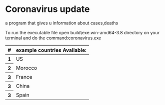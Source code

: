 <!DOCTYPE html>
<html lang="en">
<head>
    <meta charset="UTF-8">
    <meta name="viewport" content="width=device-width, initial-scale=1.0">
    <link rel="stylesheet" href="https://stackpath.bootstrapcdn.com/bootstrap/4.4.1/css/bootstrap.min.css" integrity="sha384-Vkoo8x4CGsO3+Hhxv8T/Q5PaXtkKtu6ug5TOeNV6gBiFeWPGFN9MuhOf23Q9Ifjh" crossorigin="anonymous">
<body>
<h1>Coronavirus update</h1>
<p>a program that gives u information about cases,deaths</p>
<p>To run the executable file open build\exe.win-amd64-3.8 directory on your terminal and do the command:coronavirus.exe</p>
<table class="table">
    <thead class="thead-dark">
      <tr>
        <th scope="col">#</th>
        <th scope="col"> example countries Available:</th>
      </tr>
    </thead>
    <tbody>
      <tr>
        <th scope="row">1</th>
        <td>US</td>
      </tr>
      <tr>
        <th scope="row">2</th>
        <td>Morocco</td>
      </tr>
      <tr>
        <th scope="row">3</th>
        <td>France</td>
      </tr>
      <tr>
        <th scope="row">3</th>
        <td>China</td>
      </tr>
      <tr>
        <th scope="row">3</th>
        <td>Spain</td>
      </tr>
    </tbody>
  </table>
  
 
</body>
</html>